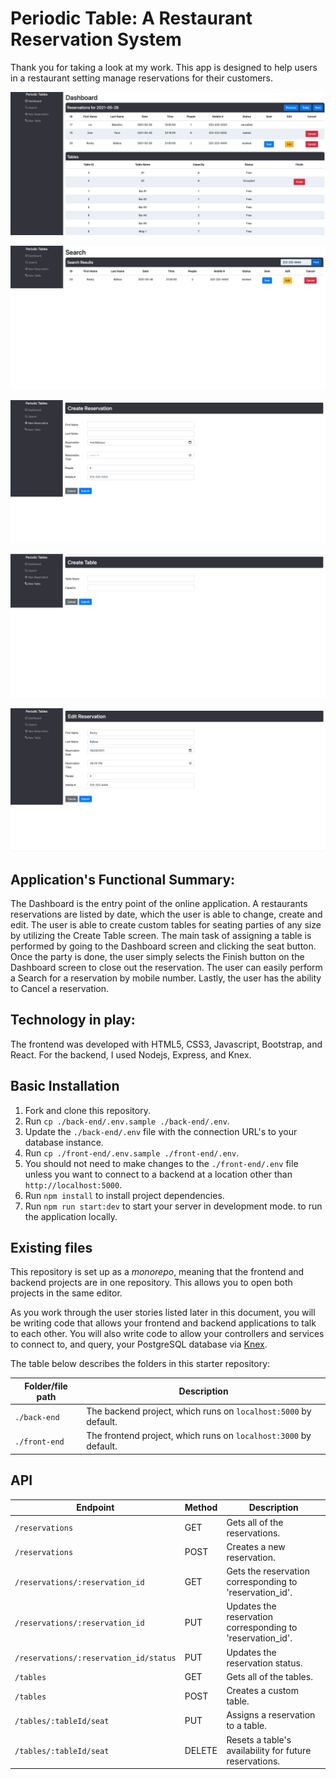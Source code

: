 # Periodic Table: A Restaurant Reservation System

Thank you for taking a look at my work. This app is designed to help users in a restaurant setting manage reservations for their customers.



 
![" Dashboard: The Apps Entry Point"](Screen%20Shot%202021-05-26%20at%204.36.28%20PM.png) 
  
![" Search Screen"](Screen%20Shot%202021-05-26%20at%204.37.52%20PM.png)

![" Create Reservation Screen" ](Screen%20Shot%202021-05-26%20at%204.38.16%20PM.png)

!["Create Table Screen"](Screen%20Shot%202021-05-26%20at%204.38.30%20PM.png)

!["Edit Reservation Screen"](Screen%20Shot%202021-05-26%20at%204.43.45%20PM.png)



## Application's Functional Summary:
  
  The Dashboard is the entry point of the online application. A restaurants reservations are listed by date, which the user is able to change,
  create and edit.
  The user is able to create custom tables for seating parties of any size by utilizing the Create Table screen.
  The main task of assigning a table is performed by going to the Dashboard screen and clicking the seat button.
  Once the party is done, the user simply selects the Finish button on the Dashboard screen to close out the reservation.
  The user can easily perform a Search for a reservation by mobile number.
  Lastly, the user has the ability to Cancel a reservation.
  
  
## Technology in play:
  The frontend was developed with HTML5, CSS3, Javascript, Bootstrap, and React. For the backend, I used Nodejs, Express, and Knex.


## Basic Installation 
1. Fork and clone this repository.
1. Run `cp ./back-end/.env.sample ./back-end/.env`.
1. Update the `./back-end/.env` file with the connection URL's to your  database instance.
1. Run `cp ./front-end/.env.sample ./front-end/.env`.
1. You should not need to make changes to the `./front-end/.env` file unless you want to connect to a backend at a location other than `http://localhost:5000`.
1. Run `npm install` to install project dependencies.
1. Run `npm run start:dev` to start your server in development mode. to run the application locally.

## Existing files

This repository is set up as a *monorepo*, meaning that the frontend and backend projects are in one repository. This allows you to open both projects in the same editor.

As you work through the user stories listed later in this document, you will be writing code that allows your frontend and backend applications to talk to each other. You will also write code to allow your controllers and services to connect to, and query, your PostgreSQL database via [Knex](http://knexjs.org/).

The table below describes the folders in this starter repository:

| Folder/file path | Description                                                      |
| ---------------- | ---------------------------------------------------------------- |
| `./back-end`     | The backend project, which runs on `localhost:5000` by default.  |
| `./front-end`    | The frontend project, which runs on `localhost:3000` by default. |



## API

| Endpoint                               | Method | Description                                                                                           |
| -------------------------------------- | ------ | ----------------------------------------------------------------------------------------------------- |
| `/reservations`                        | GET    | Gets all of the reservations.  |
| `/reservations`                        | POST   | Creates a new reservation.                                                                            |
| `/reservations/:reservation_id`        | GET    | Gets the reservation corresponding to 'reservation_id'.                                               |
| `/reservations/:reservation_id`        | PUT    | Updates the reservation corresponding to 'reservation_id'.                                            |
| `/reservations/:reservation_id/status` | PUT    | Updates the reservation status.                                                                       |
| `/tables`                              | GET    | Gets all of the tables.                                                                               |
| `/tables`                              | POST   | Creates a custom table.                                                                                      |
| `/tables/:tableId/seat`                | PUT    | Assigns a reservation to a table.                                                                     |
| `/tables/:tableId/seat`                | DELETE | Resets a table's availability for future reservations.                                                                |